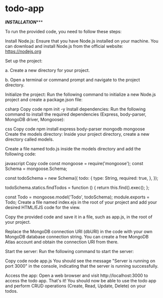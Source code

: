 # todo-app
*********INSTALLATION************

To run the provided code, you need to follow these steps:

Install Node.js: Ensure that you have Node.js installed on your machine. You can download and install Node.js from the official website: https://nodejs.org

Set up the project:

a. Create a new directory for your project.

b. Open a terminal or command prompt and navigate to the project directory.

Initialize the project: Run the following command to initialize a new Node.js project and create a package.json file:

csharp
Copy code
npm init -y
Install dependencies: Run the following command to install the required dependencies (Express, body-parser, MongoDB driver, Mongoose):

css
Copy code
npm install express body-parser mongodb mongoose
Create the models directory: Inside your project directory, create a new directory called models.

Create a file named todo.js inside the models directory and add the following code:

javascript
Copy code
const mongoose = require('mongoose');
const Schema = mongoose.Schema;

const todoSchema = new Schema({
  todo: {
    type: String,
    required: true,
  },
});

todoSchema.statics.findTodos = function () {
  return this.find().exec();
};

const Todo = mongoose.model('Todo', todoSchema);
module.exports = Todo;
Create a file named index.ejs in the root of your project and add your desired HTML/EJS code for the view.

Copy the provided code and save it in a file, such as app.js, in the root of your project.

Replace the MongoDB connection URI (dbURI) in the code with your own MongoDB database connection string. You can create a free MongoDB Atlas account and obtain the connection URI from there.

Start the server: Run the following command to start the server:

Copy code
node app.js
You should see the message "Server is running on port 3000" in the console, indicating that the server is running successfully.

Access the app: Open a web browser and visit http://localhost:3000 to access the todo app.
That's it! You should now be able to use the todo app and perform CRUD operations (Create, Read, Update, Delete) on your todos.
